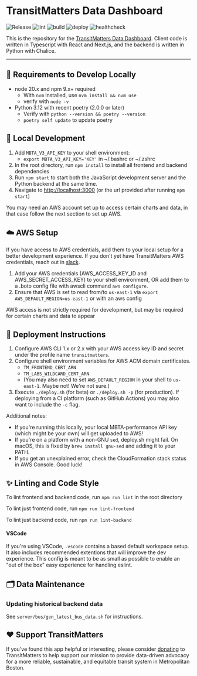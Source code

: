 # TransitMatters Data Dashboard

![Release](https://img.shields.io/github/v/release/transitmatters/t-performance-dash)
![lint](https://github.com/transitmatters/t-performance-dash/workflows/lint/badge.svg?branch=main)
![build](https://github.com/transitmatters/t-performance-dash/workflows/build/badge.svg?branch=main)
![deploy](https://github.com/transitmatters/t-performance-dash/workflows/deploy/badge.svg?branch=main)
![healthcheck](https://github.com/transitmatters/t-performance-dash/workflows/healthcheck/badge.svg)

This is the repository for the [TransitMatters Data Dashboard](https://dashboard.transitmatters.org/). Client code is written in Typescript with React and Next.js, and the backend is written in Python with Chalice.

---

## 🧰 Requirements to Develop Locally

- node 20.x and npm 9.x+ required
  - With `nvm` installed, use `nvm install && nvm use`
  - verify with `node -v`
- Python 3.12 with recent poetry (2.0.0 or later)
  - Verify with `python --version && poetry --version`
  - `poetry self update` to update poetry

## 🧪 Local Development

1. Add `MBTA_V3_API_KEY` to your shell environment:
   - `export MBTA_V3_API_KEY='KEY'` in ~/.bashrc or ~/.zshrc
2. In the root directory, run `npm install` to install all frontend and backend dependencies
3. Run `npm start` to start both the JavaScript development server and the Python backend at the same time.
4. Navigate to [http://localhost:3000](http://localhost:3000) (or the url provided after running `npm start`)

You may need an AWS account set up to access certain charts and data, in that case follow the next section to set up AWS.

## ☁️ AWS Setup

If you have access to AWS credentials, add them to your local setup for a better development experience. If you don't yet have TransitMatters AWS credentials, reach out in [slack](https://transitmatters.slack.com/archives/GSJ6F35DW).

1. Add your AWS credentials (AWS_ACCESS_KEY_ID and AWS_SECRET_ACCESS_KEY) to your shell environment, OR add them to a .boto config file with awscli command `aws configure`.
2. Ensure that AWS is set to read from/to `us-east-1` via `export AWS_DEFAULT_REGION=us-east-1` or with an aws config

AWS access is not strictly required for development, but may be required for certain charts and data to appear

## 🚀 Deployment Instructions

1. Configure AWS CLI 1.x or 2.x with your AWS access key ID and secret under the profile name `transitmatters`.
2. Configure shell environment variables for AWS ACM domain certificates.
   - `TM_FRONTEND_CERT_ARN`
   - `TM_LABS_WILDCARD_CERT_ARN`
   - (You may also need to set `AWS_DEFAULT_REGION` in your shell to `us-east-1`. Maybe not! We're not sure.)
3. Execute `./deploy.sh` (for beta) or `./deploy.sh -p` (for production). If deploying from a CI platform (such as GitHub Actions) you may also want to include the `-c` flag.

Additional notes:

- If you're running this locally, your local MBTA-performance API key (which might be your own) will get uploaded to AWS!
- If you're on a platform with a non-GNU `sed`, deploy.sh might fail. On macOS, this is fixed by `brew install gnu-sed` and adding it to your PATH.
- If you get an unexplained error, check the CloudFormation stack status in AWS Console. Good luck!

## ✨ Linting and Code Style

To lint frontend and backend code, run `npm run lint` in the root directory

To lint just frontend code, run `npm run lint-frontend`

To lint just backend code, run `npm run lint-backend`

#### VSCode

If you're using VSCode, `.vscode` contains a based default workspace setup. It also includes recommended extentions that will improve the dev experience. This config is meant to be as small as possible to enable an "out of the box" easy experience for handling eslint.

## 🗂️ Data Maintenance

### Updating historical backend data

See `server/bus/gen_latest_bus_data.sh` for instructions.

## ❤️ Support TransitMatters

If you've found this app helpful or interesting, please consider [donating](https://transitmatters.org/donate) to TransitMatters to help support our mission to provide data-driven advocacy for a more reliable, sustainable, and equitable transit system in Metropolitan Boston.
